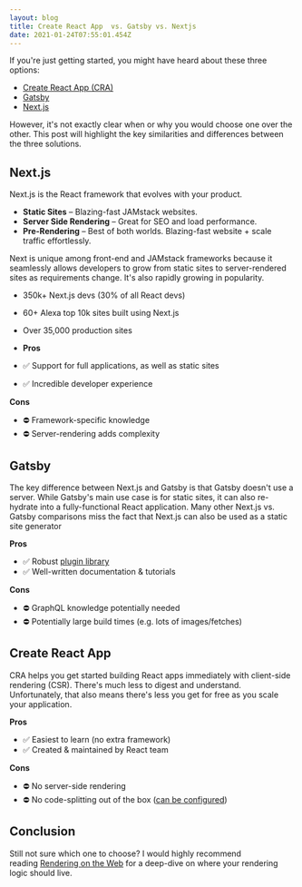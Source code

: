 ```yaml
---
layout: blog
title: Create React App  vs. Gatsby vs. Nextjs
date: 2021-01-24T07:55:01.454Z
---
```

If you're just getting started, you might have heard about these three options:

* [](https://nextjs.org/)[Create React App (CRA)](https://create-react-app.dev/)
* [Gatsby](https://www.gatsbyjs.org/)
* [](https://create-react-app.dev/)[Next.js](https://nextjs.org/)

However, it's not exactly clear when or why you would choose one over the other. This post will highlight the key similarities and differences between the three solutions.

## Next.js

Next.js is the React framework that evolves with your product.

* **Static Sites** – Blazing-fast JAMstack websites.
* **Server Side Rendering** – Great for SEO and load performance.
* **Pre-Rendering** – Best of both worlds. Blazing-fast website + scale traffic effortlessly.

Next is unique among front-end and JAMstack frameworks because it seamlessly allows developers to grow from static sites to server-rendered sites as requirements change. It's also rapidly growing in popularity.

* 350k+ Next.js devs (30% of all React devs)
* 60+ Alexa top 10k sites built using Next.js
* Over 35,000 production sites


* **Pros**
* ✅ Support for full applications, as well as static sites
* ✅ Incredible developer experience

**Cons**

* ⛔️ Framework-specific knowledge
* ⛔️ Server-rendering adds complexity

## Gatsby

The key difference between Next.js and Gatsby is that Gatsby doesn't use a server. While Gatsby's main use case is for static sites, it can also re-hydrate into a fully-functional React application. Many other Next.js vs. Gatsby comparisons miss the fact that Next.js can also be used as a static site generator

**Pros**

* ✅ Robust [plugin library](https://www.gatsbyjs.org/plugins/)
* ✅ Well-written documentation & tutorials

**Cons**

* ⛔️ GraphQL knowledge potentially needed
* ⛔️ Potentially large build times (e.g. lots of images/fetches)

## Create React App

CRA helps you get started building React apps immediately with client-side rendering (CSR). There's much less to digest and understand. Unfortunately, that also means there's less you get for free as you scale your application.

**Pros**

* ✅ Easiest to learn (no extra framework)
* ✅ Created & maintained by React team

**Cons**

* ⛔️ No server-side rendering
* ⛔️ No code-splitting out of the box ([can be configured](https://create-react-app.dev/docs/code-splitting/))

## Conclusion

Still not sure which one to choose? I would highly recommend reading [Rendering on the Web](https://developers.google.com/web/updates/2019/02/rendering-on-the-web) for a deep-dive on where your rendering logic should live.